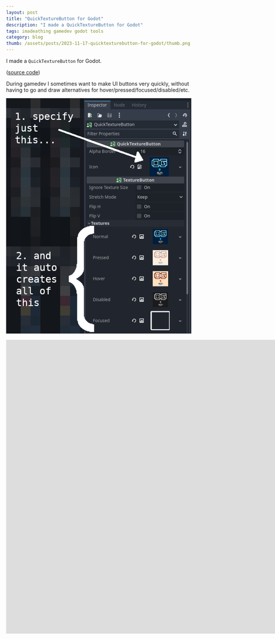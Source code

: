 ```yaml
---
layout: post
title: "QuickTextureButton for Godot"
description: "I made a QuickTextureButton for Godot"
tags: imadeathing gamedev godot tools
category: blog
thumb: /assets/posts/2023-11-17-quicktexturebutton-for-godot/thumb.png
---
```


I made a `QuickTextureButton` for Godot. 

([source code](https://gist.github.com/opyate/706c0c4f3c1322a44b09ea8a5e624edf))

During gamedev I sometimes want to make UI buttons very quickly, without having to go and draw alternatives for hover/pressed/focused/disabled/etc.

![Example](/assets/posts/2023-11-17-quicktexturebutton-for-godot/example.png)

<iframe width="1836" height="799" src="https://www.youtube.com/embed/gPY1Uj-yxag" title="A quick TextureButton for Godot" frameborder="0" allow="accelerometer; autoplay; clipboard-write; encrypted-media; gyroscope; picture-in-picture; web-share" allowfullscreen></iframe>
